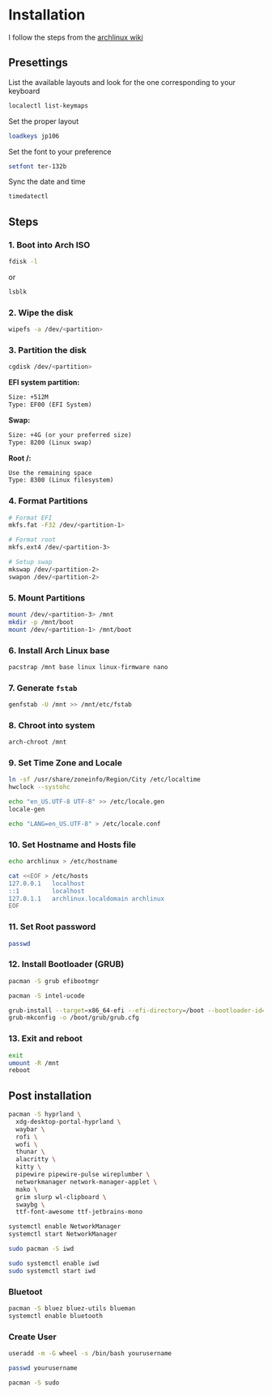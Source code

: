 # Installation

I follow the steps from the [archlinux wiki](https://wiki.archlinux.org/title/Installation_guide)

## Presettings

List the available layouts and look for the one corresponding to your keyboard
```sh
localectl list-keymaps
```

Set the proper layout
```sh
loadkeys jp106
```

Set the font to your preference
```sh
setfont ter-132b
```

Sync the date and time
```sh
timedatectl
```

## Steps

### 1. Boot into Arch ISO

```sh
fdisk -l
```
or 

```sh
lsblk
```

### 2. Wipe the disk

```sh
wipefs -a /dev/<partition>
```

### 3. Partition the disk
```sh
cgdisk /dev/<partition>
```

**EFI system partition:**
```txt
Size: +512M
Type: EF00 (EFI System)
```
**Swap:**
```txt
Size: +4G (or your preferred size)
Type: 8200 (Linux swap)
```

**Root /:**
```txt
Use the remaining space
Type: 8300 (Linux filesystem)
```

### 4. Format Partitions
```sh
# Format EFI
mkfs.fat -F32 /dev/<partition-1>

# Format root
mkfs.ext4 /dev/<partition-3>

# Setup swap
mkswap /dev/<partition-2>
swapon /dev/<partition-2>
```

### 5. Mount Partitions

```sh
mount /dev/<partition-3> /mnt
mkdir -p /mnt/boot
mount /dev/<partition-1> /mnt/boot
```

### 6. Install Arch Linux base
```sh
pacstrap /mnt base linux linux-firmware nano
```

### 7. Generate `fstab`
```sh
genfstab -U /mnt >> /mnt/etc/fstab
```

### 8. Chroot into system

```sh
arch-chroot /mnt
```

### 9. Set Time Zone and Locale

```sh
ln -sf /usr/share/zoneinfo/Region/City /etc/localtime
hwclock --systohc

echo "en_US.UTF-8 UTF-8" >> /etc/locale.gen
locale-gen

echo "LANG=en_US.UTF-8" > /etc/locale.conf
```

### 10. Set Hostname and Hosts file
```sh
echo archlinux > /etc/hostname

cat <<EOF > /etc/hosts
127.0.0.1   localhost
::1         localhost
127.0.1.1   archlinux.localdomain archlinux
EOF
```

### 11. Set Root password
```sh
passwd
```

### 12. Install Bootloader (GRUB)
```sh
pacman -S grub efibootmgr
```

```sh
pacman -S intel-ucode
```

```sh
grub-install --target=x86_64-efi --efi-directory=/boot --bootloader-id=GRUB
grub-mkconfig -o /boot/grub/grub.cfg
```

### 13. Exit and reboot

```sh
exit
umount -R /mnt
reboot
```

## Post installation
```sh
pacman -S hyprland \
  xdg-desktop-portal-hyprland \
  waybar \
  rofi \
  wofi \
  thunar \
  alacritty \
  kitty \
  pipewire pipewire-pulse wireplumber \
  networkmanager network-manager-applet \
  mako \
  grim slurp wl-clipboard \
  swaybg \
  ttf-font-awesome ttf-jetbrains-mono
```

```sh
systemctl enable NetworkManager
systemctl start NetworkManager
```

```sh
sudo pacman -S iwd
```

```sh
sudo systemctl enable iwd
sudo systemctl start iwd
```

### Bluetoot
```sh
pacman -S bluez bluez-utils blueman
systemctl enable bluetooth
```

### Create User

```sh
useradd -m -G wheel -s /bin/bash yourusername
```

```sh
passwd yourusername
```

```sh
pacman -S sudo
```